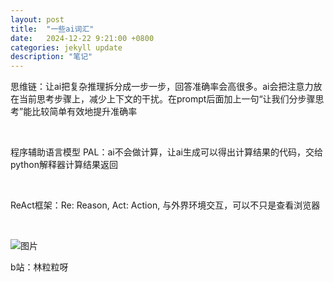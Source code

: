 ```yaml
---
layout: post
title:  "一些ai词汇"
date:   2024-12-22 9:21:00 +0800
categories: jekyll update
description: "笔记"
---
```


思维链：让ai把复杂推理拆分成一步一步，回答准确率会高很多。ai会把注意力放在当前思考步骤上，减少上下文的干扰。在prompt后面加上一句“让我们分步骤思考”能比较简单有效地提升准确率

<br/>

程序辅助语言模型 PAL：ai不会做计算，让ai生成可以得出计算结果的代码，交给python解释器计算结果返回

<br/>

ReAct框架：Re: Reason, Act: Action, 与外界环境交互，可以不只是查看浏览器

<br/>

![图片]({{site.url}}/images/2024122201.png)

b站：林粒粒呀